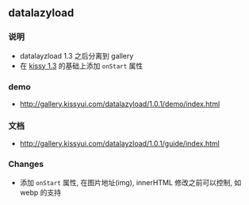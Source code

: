 ## datalazyload

### 说明
* datalayzload 1.3 之后分离到 gallery
* 在 [kissy 1.3](https://github.com/kissyteam/kissy/commit/838572160f448a89fdcb1be2e87a069d4014a02d) 的基础上添加 `onStart` 属性

### demo
* http://gallery.kissyui.com/datalazyload/1.0.1/demo/index.html

### 文档
* http://gallery.kissyui.com/datalayzload/1.0.1/guide/index.html

### Changes
* 添加 `onStart` 属性, 在图片地址(img), innerHTML 修改之前可以控制, 如 webp 的支持
